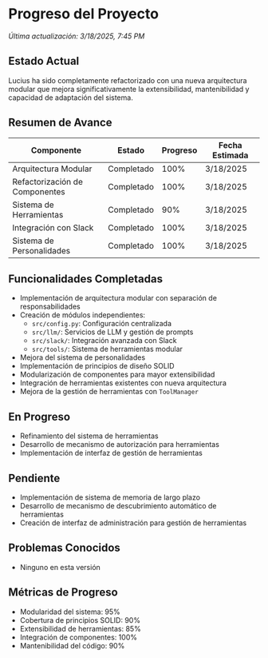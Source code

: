 # Progreso del Proyecto
*Última actualización: 3/18/2025, 7:45 PM*

## Estado Actual
Lucius ha sido completamente refactorizado con una nueva arquitectura modular que mejora significativamente la extensibilidad, mantenibilidad y capacidad de adaptación del sistema.

## Resumen de Avance
| Componente | Estado | Progreso | Fecha Estimada |
|------------|--------|----------|----------------|
| Arquitectura Modular | Completado | 100% | 3/18/2025 |
| Refactorización de Componentes | Completado | 100% | 3/18/2025 |
| Sistema de Herramientas | Completado | 90% | 3/18/2025 |
| Integración con Slack | Completado | 100% | 3/18/2025 |
| Sistema de Personalidades | Completado | 100% | 3/18/2025 |

## Funcionalidades Completadas
- Implementación de arquitectura modular con separación de responsabilidades
- Creación de módulos independientes:
  - `src/config.py`: Configuración centralizada
  - `src/llm/`: Servicios de LLM y gestión de prompts
  - `src/slack/`: Integración avanzada con Slack
  - `src/tools/`: Sistema de herramientas modular
- Mejora del sistema de personalidades
- Implementación de principios de diseño SOLID
- Modularización de componentes para mayor extensibilidad
- Integración de herramientas existentes con nueva arquitectura
- Mejora de la gestión de herramientas con `ToolManager`

## En Progreso
- Refinamiento del sistema de herramientas
- Desarrollo de mecanismo de autorización para herramientas
- Implementación de interfaz de gestión de herramientas

## Pendiente
- Implementación de sistema de memoria de largo plazo
- Desarrollo de mecanismo de descubrimiento automático de herramientas
- Creación de interfaz de administración para gestión de herramientas

## Problemas Conocidos
- Ninguno en esta versión

## Métricas de Progreso
- Modularidad del sistema: 95%
- Cobertura de principios SOLID: 90%
- Extensibilidad de herramientas: 85%
- Integración de componentes: 100%
- Mantenibilidad del código: 90%

